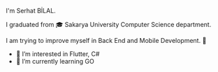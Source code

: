 I'm Serhat BİLAL.

I graduated from 🎓 Sakarya University Computer Science department. 

I am trying to improve myself in Back End and Mobile Development. 👀 

- 👀 I’m interested in Flutter, C#
- 🌱 I’m currently learning GO

<!---
serhatBilal/serhatBilal is a ✨ special ✨ repository because its `README.md` (this file) appears on your GitHub profile.
You can click the Preview link to take a look at your changes.
--->
